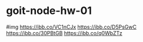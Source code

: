 # goit-node-hw-01

#img
https://ibb.co/VC1nCJx
https://ibb.co/D5PsGwC
https://ibb.co/30PBtGB
https://ibb.co/q0WbZTz